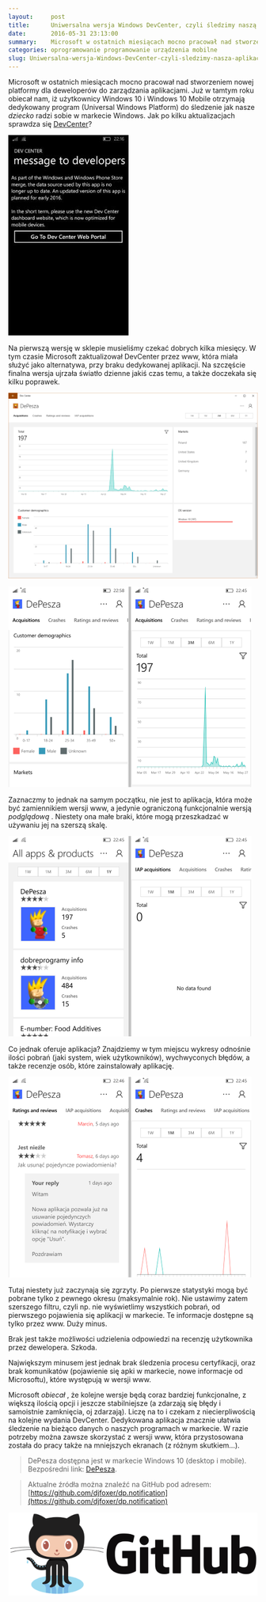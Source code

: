```yaml
---
layout:     post
title:      Uniwersalna wersja Windows DevCenter, czyli śledzimy naszą aplikację w markecie
date:       2016-05-31 23:13:00
summary:    Microsoft w ostatnich miesiącach mocno pracował nad stworzeniem nowej platformy dla deweloperów do zarządzania aplikacjami. Już w tamtym roku obiecał nam, iż użytkownicy Windows 10 i Windows 10 Mobile otrzymają dedykowany program (Universal Windows Platform) do śledzenie jak nasze dziecko radzi sobie w markecie Windows. Jak po kilku aktualizacjach sprawdza się DevCenter?Komunikat z listopada 2015....
categories: oprogramowanie programowanie urządzenia mobilne
slug: Uniwersalna-wersja-Windows-DevCenter-czyli-sledzimy-nasza-aplikacje-w-markecie,73639.html
---
```




Microsoft w ostatnich miesiącach mocno pracował nad stworzeniem nowej platformy dla deweloperów do zarządzania aplikacjami. Już w tamtym roku obiecał nam, iż użytkownicy Windows 10 i Windows 10 Mobile otrzymają dedykowany program (Universal Windows Platform) do śledzenie jak nasze  *dziecko*  radzi sobie w markecie Windows. Jak po kilku aktualizacjach sprawdza się [DevCenter](https://www.microsoft.com/pl-pl/store/apps/dev-center/9nblggh4r5ws)?


![desk](https://raw.githubusercontent.com/djfoxer/djfoxer.github.io/master/_img/2016-5-31-_39_/g_-_608x405_-_-_73639x20160531225130_0.jpg)


Na pierwszą wersję w sklepie musieliśmy czekać dobrych kilka miesięcy. W tym czasie Microsoft zaktualizował DevCenter przez www, która miała służyć jako alternatywa, przy braku dedykowanej aplikacji. Na szczęście finalna wersja ujrzała światło dzienne jakiś czas temu, a także doczekała się kilku poprawek.


![desk](https://raw.githubusercontent.com/djfoxer/djfoxer.github.io/master/_img/2016-5-31-_39_/g_-_608x405_-_-_73639x20160531225916_0.PNG)



![desk](https://raw.githubusercontent.com/djfoxer/djfoxer.github.io/master/_img/2016-5-31-_39_/g_-_608x405_-_-_73639x20160601022043_0.png)




Zaznaczmy to jednak na samym początku, nie jest to aplikacja, która może być zamiennikiem wersji www, a jedynie ograniczoną funkcjonalnie wersją  *podglądową* . Niestety ona małe braki, które mogą przeszkadzać w używaniu jej na szerszą skalę.


![desk](https://raw.githubusercontent.com/djfoxer/djfoxer.github.io/master/_img/2016-5-31-_39_/g_-_608x405_-_-_73639x20160601022045_1.png)


Co jednak oferuje aplikacja? Znajdziemy w tym miejscu wykresy odnośnie ilości pobrań (jaki system, wiek użytkowników), wychwyconych błędów, a także recenzje osób, które zainstalowały aplikację.


![desk](https://raw.githubusercontent.com/djfoxer/djfoxer.github.io/master/_img/2016-5-31-_39_/g_-_608x405_-_-_73639x20160601022045_0.png)



Tutaj niestety już zaczynają się zgrzyty. Po pierwsze statystyki mogą być pobrane tylko z pewnego okresu (maksymalnie rok). Nie ustawimy zatem szerszego filtru, czyli np. nie wyświetlimy wszystkich pobrań, od pierwszego pojawienia się aplikacji w markecie. Te informacje dostępne są tylko przez www. Duży minus. 


Brak jest także możliwości udzielenia odpowiedzi na recenzję użytkownika przez dewelopera. Szkoda.

Największym minusem jest jednak brak śledzenia procesu certyfikacji, oraz brak komunikatów (pojawienie się apki w markecie, nowe informacje od Microsoftu), które występują w wersji www. 

Microsoft  *obiecał* , że kolejne wersje będą coraz bardziej funkcjonalne, z większą ilością opcji i jeszcze stabilniejsze (a zdarzają się błędy i samoistnie zamknięcia, oj zdarzają). Liczę na to i czekam z niecierpliwością na kolejne wydania DevCenter. Dedykowana aplikacja znacznie ułatwia śledzenie na bieżąco danych o naszych programach w markecie. W razie potrzeby można zawsze skorzystać z wersji www, która przystosowana została do pracy także na mniejszych ekranach (z różnym skutkiem...).




> DePesza dostępna jest w markecie Windows 10 (desktop i mobile). Bezpośredni link: [DePesza](https://www.microsoft.com/pl-pl/store/apps/depesza/9nblggh4nvs2).


> Aktualne źródła można znaleźć na GitHub pod adresem:
> [https://github.com/djfoxer/dp.notification](https://github.com/djfoxer/dp.notification)

![desk](https://raw.githubusercontent.com/djfoxer/djfoxer.github.io/master/_img/2016-5-31-_39_/g_-_608x405_-_-_73639x20160601021828_0.png)
